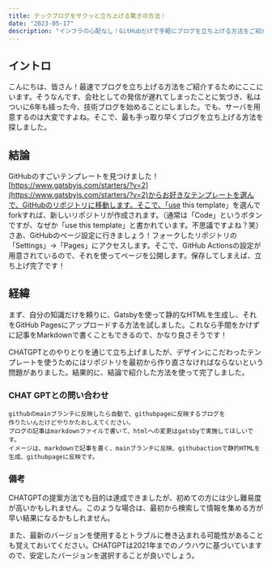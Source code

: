 ```yaml
---
title: テックブログをサクッと立ち上げる驚きの方法！
date: "2023-05-17"
description: "インフラの心配なし！GitHubだけで手軽にブログを立ち上げる方法をご紹介"
---
```

## イントロ
こんにちは、皆さん！最速でブログを立ち上げる方法をご紹介するためにここにいます。そうなんです、会社としての発信が遅れてしまったことに気づき、私はついに6年も経った今、技術ブログを始めることにしました。でも、サーバを用意するのは大変ですよね。そこで、最も手っ取り早くブログを立ち上げる方法を探しました。

## 結論
GitHubのすごいテンプレートを見つけました！[https://www.gatsbyjs.com/starters/?v=2](https://www.gatsbyjs.com/starters/?v=2)からお好きなテンプレートを選んで、GitHubのリポジトリに移動します。そこで、「use this template」を選んでforkすれば、新しいリポジトリが作成されます。（通常は「Code」というボタンですが、なぜか「use this template」と書かれています。不思議ですよね？笑）さあ、GitHubのページ設定に行きましょう！フォークしたリポジトリの「Settings」→「Pages」にアクセスします。そこで、GitHub Actionsの設定が用意されているので、それを使ってページを公開します。保存してしまえば、立ち上げ完了です！

## 経緯
まず、自分の知識だけを頼りに、Gatsbyを使って静的なHTMLを生成し、それをGitHub Pagesにアップロードする方法を試しました。これなら手間をかけずに記事をMarkdownで書くこともできるので、かなり良さそうです！

CHATGPTとのやりとりを通じて立ち上げましたが、デザインにこだわったテンプレートを使うためにはリポジトリを最初から作り直さなければならないという問題がありました。結果的に、結論で紹介した方法を使って完了しました。

### CHAT GPTとの問い合わせ
```
githubのmainブランチに反映したら自動で、githubpageに反映するブログを
作りたいんだけどやりかたおしえてください。
ブログの記事はmarkdownファイルで書いて、htmlへの変更はgatsbyで実施してほしいです。
イメージは、markdownで記事を書く、mainブランチに反映、githubactionで静的HTMLを生成、githubpageに反映です。
```
### 備考
CHATGPTの提案方法でも目的は達成できましたが、初めての方には少し難易度が高いかもしれません。このような場合は、最初から検索して情報を集める方が早い結果になるかもしれません。

また、最新のバージョンを使用するとトラブルに巻き込まれる可能性があることも覚えておいてください。CHATGPTは2021年までのノウハウに基づいていますので、安定したバージョンを選択することが良いでしょう。